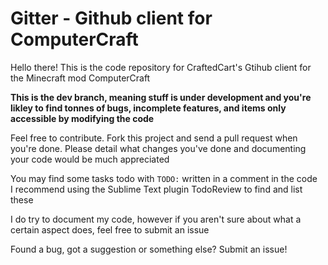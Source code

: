 # Gitter - Github client for ComputerCraft
Hello there! This is the code repository for CraftedCart's Gtihub client for the Minecraft mod ComputerCraft

**This is the dev branch, meaning stuff is under development and you're likley to find tonnes of bugs, incomplete features, and items only accessible by modifying the code**

Feel free to contribute. Fork this project and send a pull request when you're done. Please detail what changes you've done and documenting your code would be much appreciated

You may find some tasks todo with `TODO:` written in a comment in the code  
I recommend using the Sublime Text plugin TodoReview to find and list these

I do try to document my code, however if you aren't sure about what a certain aspect does, feel free to submit an issue

Found a bug, got a suggestion or something else? Submit an issue!
